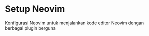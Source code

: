 # Setup Neovim
Konfigurasi Neovim untuk menjalankan kode editor Neovim dengan berbagai plugin berguna
